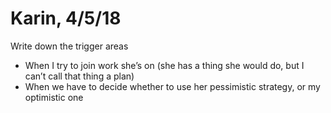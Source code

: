 # Karin, 4/5/18

Write down the trigger areas

* When I try to join work she’s on (she has a thing she would do, but I can’t call that thing a plan)
* When we have to decide whether to use her pessimistic strategy, or my optimistic one
